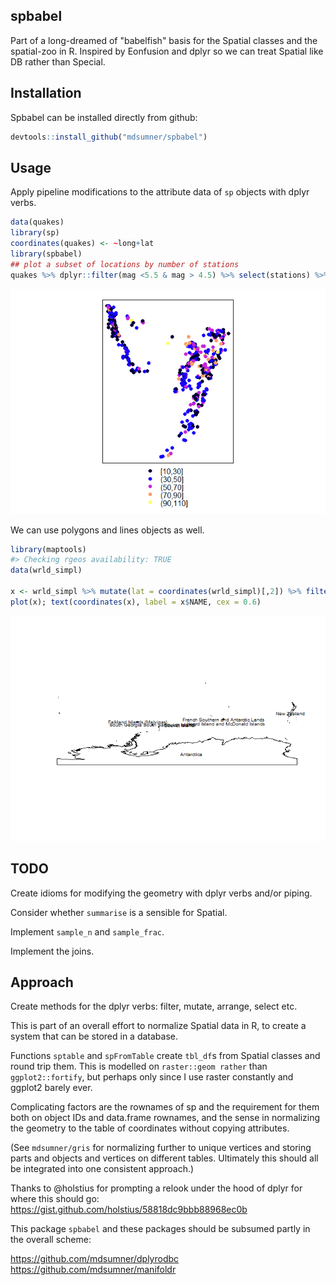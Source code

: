 <!-- README.md is generated from README.Rmd. Please edit that file -->
spbabel
-------

Part of a long-dreamed of "babelfish" basis for the Spatial classes and the spatial-zoo in R. Inspired by Eonfusion and dplyr so we can treat Spatial like DB rather than Special.

Installation
------------

Spbabel can be installed directly from github:

``` r
devtools::install_github("mdsumner/spbabel")
```

Usage
-----

Apply pipeline modifications to the attribute data of `sp` objects with dplyr verbs.

``` r
data(quakes)
library(sp)
coordinates(quakes) <- ~long+lat
library(spbabel)
## plot a subset of locations by number of stations
quakes %>% dplyr::filter(mag <5.5 & mag > 4.5) %>% select(stations) %>% spplot
```

![](README-unnamed-chunk-3-1.png)<!-- -->

We can use polygons and lines objects as well.

``` r
library(maptools)
#> Checking rgeos availability: TRUE
data(wrld_simpl)

x <- wrld_simpl %>% mutate(lat = coordinates(wrld_simpl)[,2]) %>% filter(lat < -40) %>% select(NAME)
plot(x); text(coordinates(x), label = x$NAME, cex = 0.6)
```

![](README-unnamed-chunk-4-1.png)<!-- -->

TODO
----

Create idioms for modifying the geometry with dplyr verbs and/or piping.

Consider whether `summarise` is a sensible for Spatial.

Implement `sample_n` and `sample_frac`.

Implement the joins.

Approach
--------

Create methods for the dplyr verbs: filter, mutate, arrange, select etc.

This is part of an overall effort to normalize Spatial data in R, to create a system that can be stored in a database.

Functions `sptable` and `spFromTable` create `tbl_df`s from Spatial classes and round trip them. This is modelled on `raster::geom rather` than `ggplot2::fortify`, but perhaps only since I use raster constantly and ggplot2 barely ever.

Complicating factors are the rownames of sp and the requirement for them both on object IDs and data.frame rownames, and the sense in normalizing the geometry to the table of coordinates without copying attributes.

(See `mdsumner/gris` for normalizing further to unique vertices and storing parts and objects and vertices on different tables. Ultimately this should all be integrated into one consistent approach.)

Thanks to @holstius for prompting a relook under the hood of dplyr for where this should go: <https://gist.github.com/holstius/58818dc9bbb88968ec0b>

This package `spbabel` and these packages should be subsumed partly in the overall scheme:

<https://github.com/mdsumner/dplyrodbc> <https://github.com/mdsumner/manifoldr>
